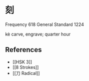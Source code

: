# 刻
Frequency 618
General Standard 1224

kè
carve, engrave; quarter hour

## References
- [[HSK 3]]
- [[8 Strokes]]
- [[刀 Radical]]
